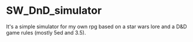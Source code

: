 # SW_DnD_simulator

It's a simple simulator for my own rpg based on a star wars lore and a D&D game rules (mostly 5ed and 3.5).

